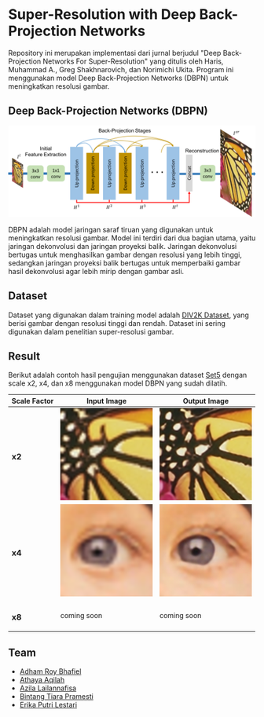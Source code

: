 # Super-Resolution with Deep Back-Projection Networks

Repository ini merupakan implementasi dari jurnal berjudul "Deep Back-Projection Networks For Super-Resolution" yang ditulis oleh Haris, Muhammad A., Greg Shakhnarovich, dan Norimichi Ukita. Program ini menggunakan model Deep Back-Projection Networks (DBPN) untuk meningkatkan resolusi gambar.

## Deep Back-Projection Networks (DBPN)

![DBPN Model](assets/dbpn.png)

DBPN adalah model jaringan saraf tiruan yang digunakan untuk meningkatkan resolusi gambar. Model ini terdiri dari dua bagian utama, yaitu jaringan dekonvolusi dan jaringan proyeksi balik. Jaringan dekonvolusi bertugas untuk menghasilkan gambar dengan resolusi yang lebih tinggi, sedangkan jaringan proyeksi balik bertugas untuk memperbaiki gambar hasil dekonvolusi agar lebih mirip dengan gambar asli.

## Dataset

Dataset yang digunakan dalam training model adalah [DIV2K Dataset](https://figshare.com/articles/dataset/DIV2K_train_HR_zip/9785438/1?file=17544995), yang berisi gambar dengan resolusi tinggi dan rendah. Dataset ini sering digunakan dalam penelitian super-resolusi gambar.

## Result

Berikut adalah contoh hasil pengujian menggunakan dataset [Set5](https://paperswithcode.com/dataset/set5) dengan scale x2, x4, dan x8 menggunakan model DBPN yang sudah dilatih.

| Scale Factor | Input Image                    | Output Image                    |
| ------------ | ------------------------------ | ------------------------------- |
| <h3>x2</h3>  | ![Input Image](assets/i2x.png) | ![Output Image](assets/o2x.png) |
| <h3>x4</h3>  | ![Input Image](assets/i4x.png) | ![Output Image](assets/o4x.png) |
| <h3>x8</h3>  | coming soon                    | coming soon                     |

## Team

-   [Adham Roy Bhafiel](https://github.com/adaamxrb)
-   [Athaya Aqilah](https://github.com/athayaaqilaa)
-   [Azila Lailannafisa](https://github.com/azilafisa)
-   [Bintang Tiara Pramesti](https://github.com/bintangtiara/)
-   [Erika Putri Lestari](https://github.com/erikaprls)
